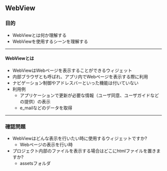 ## WebView

### 目的
* WebViewとは何か理解する
* WebViewを使用するシーンを理解する

---
#### WebViewとは
* WebViewはWebページを表示することができるウィジェット
* 内部ブラウザとも呼ばれ、アプリ内でWebページを表示する際に利用
* ナビゲーション制御やアドレスバーといった機能は付いていない
* 利用例
  * アプリケーションで更新が必要な情報（ユーザ同意、ユーザガイドなどの提供）の表示
  * e_mailなどのデータを取得

---
### 確認問題
* WebViewはどんな表示を行いたい時に使用するウィジェットですか?
  * Webページの表示を行い時
* プロジェクト内部のファイルを表示する場合はどこにhtmlファイルを置きますか?
  * assetsフォルダ
